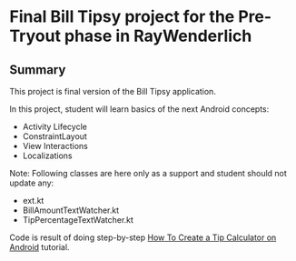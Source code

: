 # Final Bill Tipsy project for the Pre-Tryout phase in RayWenderlich

## Summary

This project is final version of the Bill Tipsy application.

In this project, student will learn basics of the next Android concepts:

- Activity Lifecycle
- ConstraintLayout
- View Interactions
- Localizations

Note:
Following classes are here only as a support and student should not update any:
- ext.kt
- BillAmountTextWatcher.kt
- TipPercentageTextWatcher.kt

Code is result of doing step-by-step [How To Create a Tip Calculator on Android](https://docs.google.com/document/d/10YB8ZSajhm7rcEbBzs-n6AQJZzXNoVS3sKZzHZIyRkA/edit?usp=sharing) tutorial.
